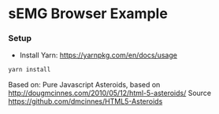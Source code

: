sEMG Browser Example
===============

### Setup
* Install Yarn: https://yarnpkg.com/en/docs/usage
```bash
yarn install
```


Based on:
Pure Javascript Asteroids, based on http://dougmcinnes.com/2010/05/12/html-5-asteroids/
Source https://github.com/dmcinnes/HTML5-Asteroids
